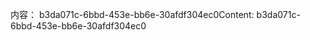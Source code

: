 <span data-ttu-id="ab8d0-101">内容： b3da071c-6bbd-453e-bb6e-30afdf304ec0</span><span class="sxs-lookup"><span data-stu-id="ab8d0-101">Content: b3da071c-6bbd-453e-bb6e-30afdf304ec0</span></span>